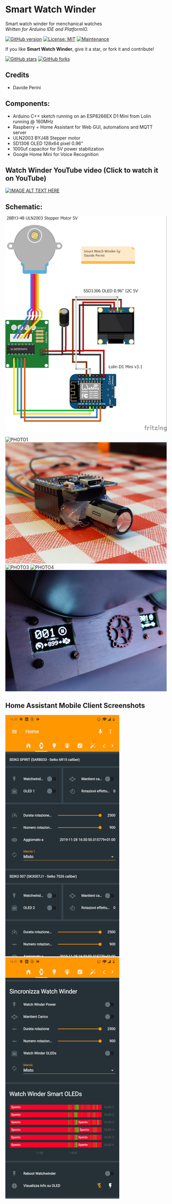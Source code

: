 # Smart Watch Winder
Smart watch winder for menchanical watches  
_Written for Arduino IDE and PlatformIO._

[![GitHub version](https://img.shields.io/github/v/release/sblantipodi/smart_watch_winder.svg)](https://img.shields.io/github/v/release/sblantipodi/smart_watch_winder.svg)
[![License: MIT](https://img.shields.io/badge/License-MIT-yellow.svg)](https://opensource.org/licenses/MIT)
[![Maintenance](https://img.shields.io/badge/Maintained%3F-yes-green.svg)](https://GitHub.com/sblantipodi/smart_watch_winder/graphs/commit-activity)

If you like **Smart Watch Winder**, give it a star, or fork it and contribute!

[![GitHub stars](https://img.shields.io/github/stars/sblantipodi/smart_watch_winder.svg?style=social&label=Star)](https://github.com/sblantipodi/smart_watch_winder/stargazers)
[![GitHub forks](https://img.shields.io/github/forks/sblantipodi/smart_watch_winder.svg?style=social&label=Fork)](https://github.com/sblantipodi/smart_watch_winder/network)

## Credits
- Davide Perini

## Components:
- Arduino C++ sketch running on an ESP8266EX D1 Mini from Lolin running @ 160MHz
- Raspberry + Home Assistant for Web GUI, automations and MQTT server
- ULN2003 BYJ48 Stepper motor  
- SD1306 OLED 128x64 pixel 0.96"
- 1000uf capacitor for 5V power stabilization
- Google Home Mini for Voice Recognition

## Watch Winder YouTube video (Click to watch it on YouTube)
[![IMAGE ALT TEXT HERE](https://img.youtube.com/vi/4MUGdeRXrfY/0.jpg)](https://www.youtube.com/watch?v=4MUGdeRXrfY)

## Schematic:
![CIRCUITS](https://github.com/sblantipodi/smart_watch_winder/blob/master/data/img/watchwinder_bb.jpg)

![PHOTO1](https://github.com/sblantipodi/smart_watch_winder/blob/master/data/img/1.jpg)
![PHOTO2](https://github.com/sblantipodi/smart_watch_winder/blob/master/data/img/2.jpg)
![PHOTO3](https://github.com/sblantipodi/smart_watch_winder/blob/master/data/img/3.jpg)
![PHOTO4](https://github.com/sblantipodi/smart_watch_winder/blob/master/data/img/4.jpg)
![PHOTO5](https://github.com/sblantipodi/smart_watch_winder/blob/master/data/img/ha5.jpg)

## Home Assistant Mobile Client Screenshots
![PHOTO5](https://github.com/sblantipodi/smart_watch_winder/blob/master/data/img/home_assistant1.jpg)
![PHOTO6](https://github.com/sblantipodi/smart_watch_winder/blob/master/data/img/home_assistant2.jpg)
